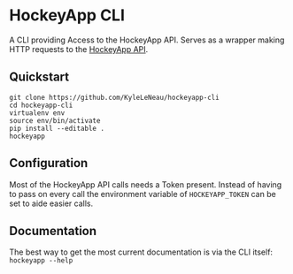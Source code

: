 HockeyApp CLI
========

A CLI providing Access to the HockeyApp API. Serves as a wrapper
making HTTP requests to the [HockeyApp API](https://support.hockeyapp.net/kb/api).

## Quickstart

```
git clone https://github.com/KyleLeNeau/hockeyapp-cli
cd hockeyapp-cli
virtualenv env
source env/bin/activate
pip install --editable .
hockeyapp
```

## Configuration

Most of the HockeyApp API calls needs a Token present. Instead of having to pass on every call the environment variable of `HOCKEYAPP_TOKEN` can be set to aide easier calls.

## Documentation

The best way to get the most current documentation is via the CLI itself:
`hockeyapp --help`
